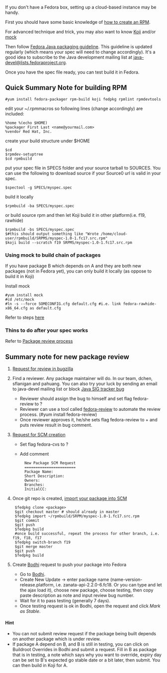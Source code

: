 If you don't have a Fedora box, setting up a cloud-based instance may be handy.

First you should have some basic knowledge of [how to create an RPM](http://fedoraproject.org/wiki/How_to_create_an_RPM_package).

For advanced technique and trick, you may also want to know [Koji](https://fedoraproject.org/wiki/Using_the_Koji_build_system) and/or [mock](http://fedoraproject.org/wiki/Using_Mock_to_test_package_builds)

Then follow [Fedora Java packaging guideline](https://fedoraproject.org/wiki/Packaging:Java). This guideline is updated regularly (which means your spec will need to change accordingly). It's a good idea to subscribe to the Java development mailing list at java-devel@lists.fedoraproject.org.

Once you have the spec file ready, you can test build it in Fedora. 

Quick Summary Note for building RPM
---
    #yum install fedora-packager rpm-build koji fedpkg rpmlint rpmdevtools

edit your ~/.rpmmacros so following lines (change accordingly) are included:

    %home %(echo $HOME)
    %packager First Last <name@yourmail.com>
    %vendor Red Hat, Inc.

create your build structure under $HOME

    $cd 
    $rpmdev-setuptree
    $cd rpmbuild

put your spec file in SPECS folder and your source tarball to SOURCES. You can use the following to download source if your Source0 url is valid in your spec.

    $spectool -g SPECS/myspec.spec

build it locally

    $rpmbuild -ba SPECS/myspec.spec

or build source rpm and then let Koji build it in other platform(i.e. f19, rawhide)

    $rpmbuild -bs SPECS/myspec.spec 
    $#this should output something like "Wrote /home/cloud-user/rpmbuild/SRPMS/myspec-1.0-1.fc17.src.rpm"
    $koji build --scratch f19 SRPMS/myspec-1.0-1.fc17.src.rpm

### Using mock to build chain of packages
If you have package B which depends on A and they are both new packages (not in Fedora yet), you can only build it locally (as oppose to build it in Koji)

Install mock

    #yum install mock
    #cd /etc/mock
    #ln -s --force SOMECONFIG.cfg default.cfg #i.e. link fedora-rawhide-x86_64.cfg as default.cfg

Refer to steps [here](http://fedoraproject.org/wiki/Using_Mock_to_test_package_builds#Building_packages_that_depend_on_packages_not_in_a_repository)

### Thins to do after your spec works
Refer to [Package review process](http://fedoraproject.org/wiki/Package_Review_Process)

Summary note for new package review
---
1. [Request for review in bugzilla](https://bugzilla.redhat.com/bugzilla/enter_bug.cgi?product=Fedora&format=fedora-review)
2. Find a reviewer. Any package maintainer will do. In our team, dchen, sflanigan and pahuang. You can also try your luck by sending an email to java-devel mailing list or block [Java SIG tracker bug](https://bugzilla.redhat.com/show_bug.cgi?id=652183)
    * Reviewer should assign the bug to himself and set flag fedora-review to ?
    * Reviewer can use a tool called [fedora-review](https://github.com/timlau/FedoraReview) to automate the review process. (#yum install fedora-review)
    * Once reviewer approves it, he/she sets flag fedora-review to + and puts review result in bug comment.
3. [Request for SCM creation ](http://fedoraproject.org/wiki/Package_SCM_admin_requests) 
    * Set flag fedora-cvs to ?
    * Add comment

            New Package SCM Request
            =======================
            Package Name: 
            Short Description: 
            Owners: 
            Branches: 
            InitialCC: 

4. Once git repo is created, [import your package into SCM](http://fedoraproject.org/wiki/Using_git_FAQ_for_package_maintainers#How_do_I_import_a_SRPM_package.3F)

        $fedpkg clone <package>
        $git checkout master # should already in master
        $fedpkg import ~/rpmbuild/SRPM/myspec-1.0-1.fc17.src.rpm
        $git commit
        $git push
        $fedpkg build
        #once build successful, repeat the process for other branch, i.e. f19, f18, f17
        $fedpkg switch-branch f19
        $git merge master
        $git push
        $fedpkg build
5. Create [Bodhi](http://fedoraproject.org/wiki/Bodhi) request to push your package into Fedora
    * Go to [Bodhi](https://admin.fedoraproject.org/updates).
    * Create New Update -> enter package name (name-version-release.platform, i.e. zanata-api-2.2.0-6.fc18. Or you can type and let the ajax load it), choose new package, choose testing, then copy paste description as note and input review bug number.
    * Wait for it to pass testing (generally 7 days).
    * Once testing request is ok in Bodhi, open the request and click *Mark as Stable*.

#### Hint
* You can not submit review request if the package being built depends on another package which is under review.
* If package A depend on B, and B is still in testing, you can click on Buildroot Overrides in Bodhi and submit a request. Fill in B as package that is in testing, a note which says why you want to override, expiry day can be set to B's expected go stable date or a bit later, then submit. You can then build in Koji for A.